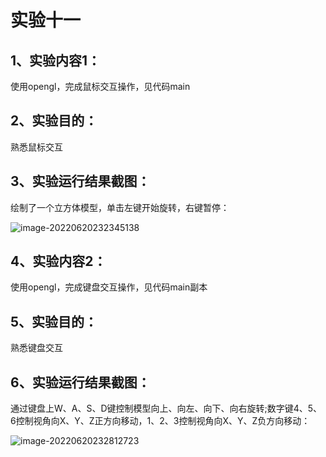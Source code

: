# 实验十一

## 1、实验内容1：

使用opengl，完成鼠标交互操作，见代码main

## 2、实验目的：

熟悉鼠标交互

## 3、实验运行结果截图：

绘制了一个立方体模型，单击左键开始旋转，右键暂停：

![image-20220620232345138](C:\Users\86135\AppData\Roaming\Typora\typora-user-images\image-20220620232345138.png)

## 4、实验内容2：

使用opengl，完成键盘交互操作，见代码main副本

## 5、实验目的：

熟悉键盘交互

## 6、实验运行结果截图：

通过键盘上W、A、S、D键控制模型向上、向左、向下、向右旋转;数字键4、5、6控制视角向X、Y、Z正方向移动，1、2、3控制视角向X、Y、Z负方向移动：

![image-20220620232812723](C:\Users\86135\AppData\Roaming\Typora\typora-user-images\image-20220620232812723.png)